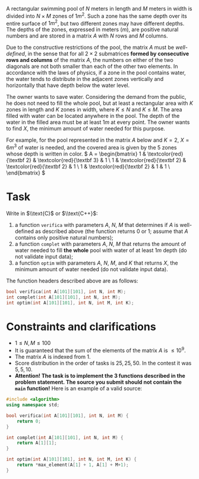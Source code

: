 
A rectangular swimming pool of $N$ meters in length and $M$ meters in width is divided into $N \times M$ zones of $1 m^2$. Such a zone has the same depth over its entire surface of $1 m^2$, but two different zones may have different depths. The depths of the zones, expressed in meters ($m$), are positive natural numbers and are stored in a matrix $A$ with $N$ rows and $M$ columns.

Due to the constructive restrictions of the pool, the matrix $A$ must be *well-defined*, in the sense that for all $2 \times 2$ submatrices **formed by consecutive rows and columns** of the matrix $A$, the numbers on either of the two diagonals are not both smaller than each of the other two elements. In accordance with the laws of physics, if a zone in the pool contains water, the water tends to distribute in the adjacent zones vertically and horizontally that have depth below the water level.

The owner wants to save water. Considering the demand from the public, he does not need to fill the whole pool, but at least a rectangular area with $K$ zones in length and $K$ zones in width, where $K \leq N$ and $K \leq M$. The area filled with water can be located anywhere in the pool. The depth of the water in the filled area must be at least $1 m$ at every point. The owner wants to find $X$, the minimum amount of water needed for this purpose.

For example, for the pool represented in the matrix $A$ below and $K = 2$, $X = 6 m^3$ of water is needed, and the covered area is given by the $5$ zones whose depth is written in color.
$ A = \begin{bmatrix}
    1 & \textcolor{red}{\textbf 2} & \textcolor{red}{\textbf 3} & 1 \\
    1 & \textcolor{red}{\textbf 2} & \textcolor{red}{\textbf 2} & 1 \\
    1 & \textcolor{red}{\textbf 2} & 1 & 1 \\
\end{bmatrix} $

# Task
Write in $\\text{C}$ or $\\text{C++}$:
1) a function `verifica` with parameters $A$, $N$, $M$ that determines if $A$ is well-defined as described above (the function returns $0$ or $1$; assume that $A$ contains only positive natural numbers);
2) a function `complet` with parameters $A$, $N$, $M$ that returns the amount of water needed to fill **the whole** pool with water of at least $1 m$ depth (do not validate input data);
3) a function `optim` with parameters $A$, $N$, $M$, and $K$ that returns $X$, the minimum amount of water needed (do not validate input data).

The function headers described above are as follows:
```cpp
bool verifica(int A[101][101], int N, int M);
int complet(int A[101][101], int N, int M);
int optim(int A[101][101], int N, int M, int K);
```

# Constraints and clarifications
- $1 \leq N, M \leq 100$
- It is guaranteed that the sum of the elements of the matrix $A$ is $\leq 10^9$.
- The matrix $A$ is indexed from $1$.
- Score distribution in the order of tasks is $25,25,50$. In the contest it was $5,5,10$.
- **Attention! The task is to implement the 3 functions described in the problem statement. The source you submit should not contain the `main` function!** Here is an example of a valid source:
```cpp
#include <algorithm>
using namespace std;

bool verifica(int A[101][101], int N, int M) {
    return 0;
}

int complet(int A[101][101], int N, int M) {
    return A[1][1];
}

int optim(int A[101][101], int N, int M, int K) {
    return *max_element(A[1] + 1, A[1] + M+1);
}
```
